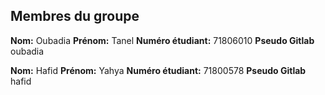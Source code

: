 ## Membres du groupe

**Nom:** Oubadia
**Prénom:** Tanel
**Numéro étudiant:** 71806010
**Pseudo Gitlab** oubadia

**Nom:** Hafid
**Prénom:** Yahya
**Numéro étudiant:** 71800578
**Pseudo Gitlab** hafid
